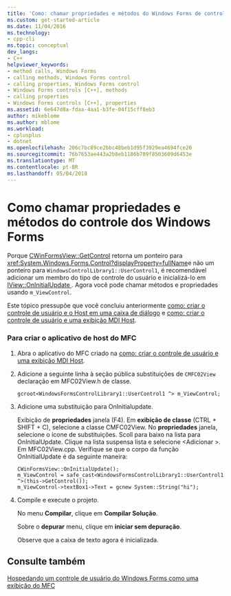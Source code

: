 ```yaml
---
title: 'Como: chamar propriedades e métodos do Windows Forms de controle | Microsoft Docs'
ms.custom: get-started-article
ms.date: 11/04/2016
ms.technology:
- cpp-cli
ms.topic: conceptual
dev_langs:
- C++
helpviewer_keywords:
- method calls, Windows Forms
- calling methods, Windows Forms control
- calling properties, Windows Forms control
- Windows Forms controls [C++], methods
- calling properties
- Windows Forms controls [C++], properties
ms.assetid: 6e647d8a-fdaa-4aa1-b3fe-04f15cff8eb3
author: mikeblome
ms.author: mblome
ms.workload:
- cplusplus
- dotnet
ms.openlocfilehash: 206c7bc89ce2bbc48beb1d95f3929ea4694fce20
ms.sourcegitcommit: 76b7653ae443a2b8eb1186b789f8503609d6453e
ms.translationtype: MT
ms.contentlocale: pt-BR
ms.lasthandoff: 05/04/2018
---
```

# <a name="how-to-call-properties-and-methods-of-the-windows-forms-control"></a>Como chamar propriedades e métodos do controle dos Windows Forms
Porque [CWinFormsView::GetControl](../mfc/reference/cwinformsview-class.md#getcontrol) retorna um ponteiro para <xref:System.Windows.Forms.Control?displayProperty=fullName>e não um ponteiro para `WindowsControlLibrary1::UserControl1`, é recomendável adicionar um membro do tipo de controle do usuário e inicializá-lo em [IView::OnInitialUpdate ](../mfc/reference/iview-interface.md#oninitialupdate). Agora você pode chamar métodos e propriedades usando `m_ViewControl`.  
  
 Este tópico pressupõe que você concluiu anteriormente [como: criar o controle de usuário e o Host em uma caixa de diálogo](../dotnet/how-to-create-the-user-control-and-host-in-a-dialog-box.md) e [como: criar o controle de usuário e uma exibição MDI Host](../dotnet/how-to-create-the-user-control-and-host-mdi-view.md).  
  
### <a name="to-create-the-mfc-host-application"></a>Para criar o aplicativo de host do MFC  
  
1.  Abra o aplicativo do MFC criado na [como: criar o controle de usuário e uma exibição MDI Host](../dotnet/how-to-create-the-user-control-and-host-mdi-view.md).  
  
2.  Adicione a seguinte linha à seção pública substituições de `CMFC02View` declaração em MFC02View.h de classe.  
  
     `gcroot<WindowsFormsControlLibrary1::UserControl1 ^> m_ViewControl;`  
  
3.  Adicione uma substituição para OnInitialupdate.  
  
     Exibição de **propriedades** janela (F4). Em **exibição de classe** (CTRL + SHIFT + C), selecione a classe CMFC02View. No **propriedades** janela, selecione o ícone de substituições. Scoll para baixo na lista para OnInitialUpdate. Clique na lista suspensa lista e selecione \<Adicionar >. Em MFC02View.cpp. Verifique se que o corpo da função OnInitialUpdate é da seguinte maneira:  
  
    ```  
    CWinFormsView::OnInitialUpdate();  
    m_ViewControl = safe_cast<WindowsFormsControlLibrary1::UserControl1 ^>(this->GetControl());  
    m_ViewControl->textBox1->Text = gcnew System::String("hi");  
    ```  
  
4.  Compile e execute o projeto.  
  
     No menu **Compilar**, clique em **Compilar Solução**.  
  
     Sobre o **depurar** menu, clique em **iniciar sem depuração**.  
  
     Observe que a caixa de texto agora é inicializada.  
  
## <a name="see-also"></a>Consulte também  
 [Hospedando um controle de usuário do Windows Forms como uma exibição do MFC](../dotnet/hosting-a-windows-forms-user-control-as-an-mfc-view.md)